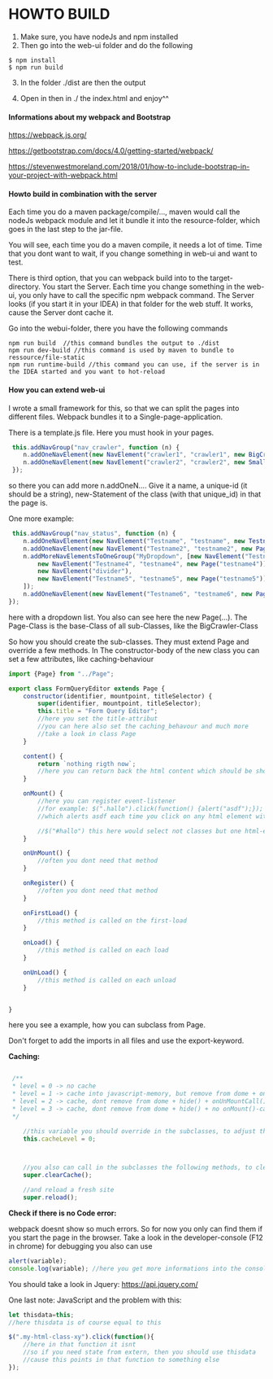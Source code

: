 # HOWTO BUILD

1. Make sure, you have nodeJs and npm installed
2. Then go into the web-ui folder and do the following

```console
$ npm install
$ npm run build
```

3. In the folder ./dist are then the output

4. Open in then in ./ the index.html and enjoy^^


#### Informations about my webpack and Bootstrap

https://webpack.js.org/

https://getbootstrap.com/docs/4.0/getting-started/webpack/

https://stevenwestmoreland.com/2018/01/how-to-include-bootstrap-in-your-project-with-webpack.html


#### Howto build in combination with the server

Each time you do a maven package/compile/..., maven would call the nodeJs webpack module
and let it bundle it into the resource-folder, which goes in the last step to the jar-file.

You will see, each time you do a maven compile, it needs a lot of time. Time that you dont want to wait, if
you change something in web-ui and want to test.

There is third option, that you can webpack build into to the target-directory.
You start the Server. Each time you change something in the web-ui, you only have to call the specific
npm webpack command. The Server looks (if you start it in your IDEA) in that folder for the web stuff.
It works, cause the Server dont cache it.

Go into the webui-folder, there you have the following commands
```console
npm run build  //this command bundles the output to ./dist
npm run dev-build //this command is used by maven to bundle to ressource/file-static
npm run runtime-build //this command you can use, if the server is in the IDEA started and you want to hot-reload
```

#### How you can extend web-ui

I wrote a small framework for this, so that we can split the pages into different files.
Webpack bundles it to a Single-page-application.

There is a template.js file. Here you must hook in your pages.

```javascript
 this.addNavGroup("nav_crawler", function (n) {
    n.addOneNavElement(new NavElement("crawler1", "crawler1", new BigCrawler("crawler1")));
    n.addOneNavElement(new NavElement("crawler2", "crawler2", new SmallCrawler("crawler2")));
 });
```

so there you can add more n.addOneN.... Give it a name, a unique-id (it should be a string), new-Statement of the class (with that unique_id) in that the page is.

One more example:

```javascript
 this.addNavGroup("nav_status", function (n) {
    n.addOneNavElement(new NavElement("Testname", "testname", new Testname("testname")));
    n.addOneNavElement(new NavElement("Testname2", "testname2", new Page("testname2")));
    n.addMoreNavElementsToOneGroup("MyDropdown", [new NavElement("Testname3", "testname3", new Page("testname3")),
        new NavElement("Testname4", "testname4", new Page("testname4")),
        new NavElement("divider"),
        new NavElement("Testname5", "testname5", new Page("testname5"))
    ]);
    n.addOneNavElement(new NavElement("Testname6", "testname6", new Page("testname6")));
});
```

here with a dropdown list. You also can see here the new Page(...). The Page-Class is the base-Class of all sub-Classes, like the BigCrawler-Class

So how you should create the sub-classes. They must extend Page and override a few methods.
In The constructor-body of the new class you can set a few attributes, like caching-behaviour

```javascript
import {Page} from "../Page";

export class FormQueryEditor extends Page {
    constructor(identifier, mountpoint, titleSelector) {
        super(identifier, mountpoint, titleSelector);
        this.title = "Form Query Editor";
        //here you set the title-attribut
        //you can here also set the caching_behavour and much more
        //take a look in class Page
    }

    content() {
        return `nothing rigth now`;
        //here you can return back the html content which should be shown
    }

    onMount() {
        //here you can register event-listener
        //for example: $(".hallo").click(function() {alert("asdf");});
        //which alerts asdf each time you click on any html element with the class hallo

        //$("#hallo") this here would select not classes but one html-elemnt with id=hallo
    }

    onUnMount() {
        //often you dont need that method
    }

    onRegister() {
        //often you dont need that method
    }

    onFirstLoad() {
        //this method is called on the first-load
    }

    onLoad() {
        //this method is called on each load
    }

    onUnLoad() {
        //this method is called on each unload
    }


}
```
here you see a example, how you can subclass from Page.

Don't forget to add the imports in all files and use the export-keyword.

**Caching:**

```javascript

 /**
 * level = 0 -> no cache
 * level = 1 -> cache into javascript-memory, but remove from dome + onUnMountCall()
 * level = 2 -> cache, dont remove from dome + hide() + onUnMountCall()
 * level = 3 -> cache, dont remove from dome + hide() + no onMount()-call, if cache have data + no onUnMountCall()
 */

    //this variable you should override in the subclasses, to adjust the cache-behaviour
    this.cacheLevel = 0;



    //you also can call in the subclasses the following methods, to clear the cache
    super.clearCache();

    //and reload a fresh site
    super.reload();

```

**Check if there is no Code error:**

webpack doesnt show so much errors. So for now you only can find them
if you start the page in the browser. Take a look in the developer-console (F12 in chrome)
for debugging you also can use
```javascript
alert(variable);
console.log(variable); //here you get more informations into the console
```

You should take a look in Jquery: https://api.jquery.com/

One last note: JavaScript and the problem with this:

```javascript
let thisdata=this;
//here thisdata is of course equal to this

$(".my-html-class-xy").click(function(){
    //here in that function it isnt
    //so if you need state from extern, then you should use thisdata
    //cause this points in that function to something else
});
```

